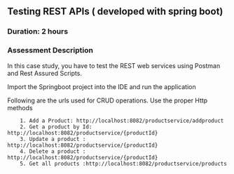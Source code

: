 ## Testing REST APIs ( developed with spring boot)

### Duration: 2 hours

### Assessment Description

In this case study, you have to test the REST web services using Postman and Rest Assured Scripts.

Import the Springboot project into the IDE and run the application

Following are the urls used for CRUD operations. Use the proper Http methods 
	
		1. Add a Product: http://localhost:8082/productservice/addproduct
		2. Get a product by Id: http://localhost:8082/productservice/{productId}
		3. Update a product : http://localhost:8082/productservice/{productId}
		4. Delete a product : http://localhost:8082/productservice/{productId}
		5. Get all products :http://localhost:8082/productservice/products
		

		

  
  
		






	
		
		
